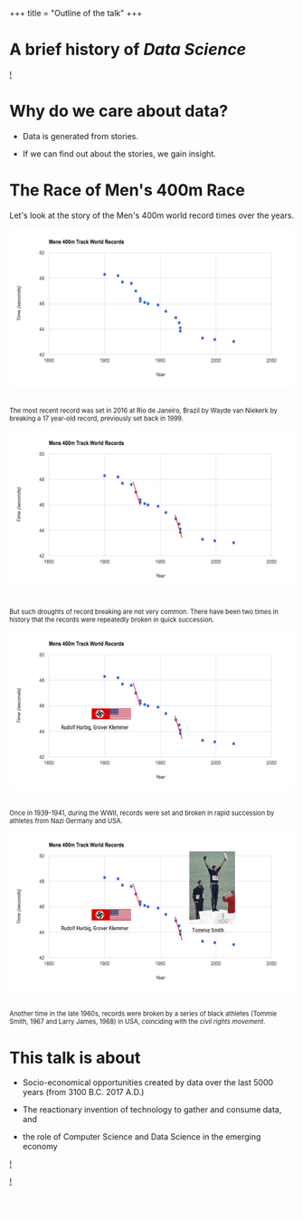 +++
title = "Outline of the talk"
+++

# A brief history of _Data Science_

[!](highlight)

# Why do we care about data?

- Data is generated from stories.

- If we can find out about the stories, we gain insight.

# The Race of Men's 400m Race

Let's look at the story of the Men's 400m world record times over the years.

<style>
.slideshow p { font-size: 80%; margin-top: 30px; }
</style>

<div class="slideshow">
    <div class="fragment row">
        <div class="col-xs-10">
            <img src="400m-1.png"/>
        </div>
        <div class="col-xs-2">
            <p>The most recent record was set in 2016 at Rio de Janeiro, Brazil by
            Wayde van Niekerk by breaking a 17 year-old record, previously set back
            in 1999.</p>
        </div>
    </div>
    <div class="fragment row">
        <div class="col-xs-10">
            <img src="400m-2.png"/>
        </div>
        <div class="col-xs-2">
            <p>But such droughts of record breaking are not very common.  There
            have been two times in history that the records were repeatedly
            broken in quick succession.</p>
        </div>
    </div>
    <div class="fragment row">
        <div class="col-xs-10">
            <img src="400m-3.png"/>
        </div>
        <div class="col-xs-2">
            <p>Once in 1939-1941, during the WWII, records were set and broken
            in rapid succession by athletes from Nazi
            Germany and USA.</p>
        </div>
    </div>
    <div class="fragment row">
        <div class="col-xs-10">
            <img src="400m-4.png"/>
        </div>
        <div class="col-xs-2">
            <p> Another time in the late 1960s, records were broken by a series
            of black athletes (Tommie Smith, 1967 and Larry James, 1968) in USA,
            coinciding with the <i>civil rights movement</i>.
            </p>
        </div>
    </div>
</div>

# This talk is about

- Socio-economical opportunities created by data over the last 5000 years (from 3100 B.C.
  2017 A.D.)

- The reactionary invention of technology to gather and consume data, and

- the role of Computer Science and Data Science in the emerging economy

[!](break)

[!](middle)

<center>
    <a style="font-size: 200%; color: white; padding: 20px"
    href="../02-history" class="btn btn-primary">Let's get started.</a>
</center>
